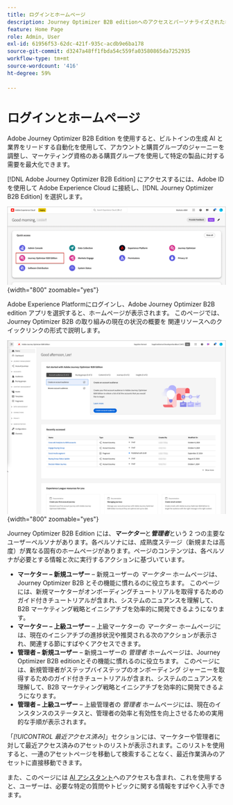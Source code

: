```yaml
---
title: ログインとホームページ
description: Journey Optimizer B2B editionへのアクセスとパーソナライズされたホームページの操作 – クイックアクセスと AI アシスタントを使用した、マーケターや管理者向けの様々なビュー。
feature: Home Page
role: Admin, User
exl-id: 61956f53-62dc-421f-935c-acdb9e6ba178
source-git-commit: d3247a48ff1fbda54c559fa03580865da7252935
workflow-type: tm+mt
source-wordcount: '416'
ht-degree: 59%

---
```


# ログインとホームページ

Adobe Journey Optimizer B2B Edition を使用すると、ビルトインの生成 AI と業界をリードする自動化を使用して、アカウントと購買グループのジャーニーを調整し、マーケティング資格のある購買グループを使用して特定の製品に対する需要を最大化できます。

<!-- Requirements?
-->
[!DNL Adobe Journey Optimizer B2B Edition] にアクセスするには、Adobe ID を使用して Adobe Experience Cloud に接続し、[!DNL Journey Optimizer B2B Edition] を選択します。

![Adobe Experience Platform アプリ](./assets/experience-cloud-apps.png){width="800" zoomable="yes"}

Adobe Experience Platformにログインし、Adobe Journey Optimizer B2B edition アプリを選択すると、ホームページが表示されます。 このページでは、Journey Optimizer B2B の取り組みの現在の状況の概要を <!-- refined insights and--> 関連リソースへのクイックリンクの形式で説明します。<!-- It also provides information about the ideal next action to take and where to find the comprehensive set of tutorials and documentation. -->

![Journey Optimizer B2B Edition ホームページ](./assets/home-page.png){width="800" zoomable="yes"}

Journey Optimizer B2B Edition には、_**マーケター**_&#x200B;と&#x200B;_**管理者**_&#x200B;という 2 つの主要なユーザーペルソナがあります。各ペルソナには、成熟度ステージ（新規または高度）が異なる固有のホームページがあります。ページのコンテンツは、各ペルソナが必要とする情報と次に実行するアクションに基づいています。

* **マーケター – 新規ユーザー** – 新規ユーザーの _マーケター_ ホームページは、Journey Optimizer B2B とその機能に慣れるのに役立ちます。 このページには、新規マーケターがオンボーディングチュートリアルを取得するためのガイド付きチュートリアルが含まれ、システムのニュアンスを理解して、B2B マーケティング戦略とイニシアチブを効率的に開発できるようになります。
* **マーケター – 上級ユーザー** – 上級マーケターの _マーケター_ ホームページには、現在のイニシアチブの進捗状況や推奨される次のアクションが表示され、関連する節にすばやくアクセスできます。
* **管理者 – 新規ユーザー** – 新規ユーザーの _管理者_ ホームページは、Journey Optimizer B2B editionとその機能に慣れるのに役立ちます。 このページには、新規管理者がステップバイステップのオンボーディング ジャーニーを取得するためのガイド付きチュートリアルが含まれ、システムのニュアンスを理解して、B2B マーケティング戦略とイニシアチブを効率的に開発できるようになります。
* **管理者 – 上級ユーザー** – 上級管理者の _管理者_ ホームページには、現在のインスタンスのステータスと、管理者の効率と有効性を向上させるための実用的な手順が表示されます。

「_[!UICONTROL 最近アクセス済み]_」セクションには、マーケターや管理者に対して最近アクセス済みのアセットのリストが表示されます。このリストを使用すると、一連のアセットページを移動して検索することなく、最近作業済みのアセットに直接移動できます。

また、このページには [AI アシスタント](./ai-assistant/ai-assistant-overview.md)へのアクセスも含まれ、これを使用すると、ユーザーは、必要な特定の質問やトピックに関する情報をすばやく入手できます。<!-- and to obtain specific recommendations for their challenges or objectives-->

<!-- 

## Marketer - new user

The Marketer home page for a new user consists of three rows that assist the marketer in getting accustomed to Journey Optimizer B2B and its capabilities. It also provides a view of the latest journeys that have been created, which can serve as a starting point for a new user.

The first row consists of a guided walkthrough for the new marketer to obtain an onboarding walkthrough so that they can understand the nuances of the system and become efficient in developing B2B marketing strategies and initiatives.

The second row consists of the recent AJO B2B journeys that have been created across the platform so that the marketer can get inspiration for the best practices to create an account journey.

The third row consists of the learning resources that can help a marketer gain more information on a specific topic.

## Marketer - advanced user

The Marketer home page for an advanced marketer consists of four rows that assists the marketer in obtaining more information on the current progress of the initiatives and on specific actions and on the next best action to be taken along with quick access to relevant sections.

The first row consists of the next set of actions that a B2B marketer can take based on the previous actions taken and the current state of the initiative, which provides a prompt for the user to make the next move that would align to the objective of the initiatives and help them reach the goals quickly.

The second row consists of the most recent assets accessed by the marketer to make it easier for the marketer to locate them and make updates to the same.

The third row consists of the Key Performance Indicators that can help the marketer gauge the overall performance of the marketing initiatives.

The fourth row consists of the learning resources that can help a marketer gain more information on a specific topic.

## Administrator - new user

The _Admin_ home page for a new administrator consists of three rows that assists the administrator in getting accustomed to Journey Optimizer B2B Edition and its capabilities, and provides a view of the latest journeys that have been created that can serve as a starting point for a new user.

The first row consists of a guided walkthrough for the new marketer to obtain a step-by-step onboarding journey to understand the nuances of the system and become efficient in developing B2B marketing strategies and initiatives with AJO B2B.

The second row consists of the recent assets used by the B2B marketers in a single table to make it easier for the administrator to know which assets are currently under focus.

The third row consists of the learning resources that would help an administrator gain more information on a specific topic.

## Administrator - advanced user

The _Admin_ home page for an advanced administrator consists of four rows that assists the administrator in obtaining more information about the current status of the instance and on specific actions that can be taken to make it more efficient and effective for the marketers.

The first row consists of the next set of actions that an administrator can take based on the previous actions taken and the current state of the instance. It serves as a prompt for the administrator to make the necessary updates to the parameters of the instances such as user permissions or any specific module configurations.

The second row consists of the recent assets used by the B2B marketers in a single table to make it easier for the administrator to know which assets are currently under focus.

The third row consists of the Key Performance Indicators that would help the administrators gauge the progress of the instance in terms of operational parameters such as users and usage.

The fourth row consists of the learning resources that would help the administrator gain more information on a specific topic.

-->